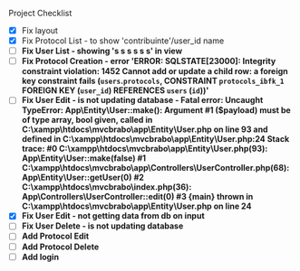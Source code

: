Project Checklist

- [x] Fix layout
- [x] Fix Protocol List - to show 'contribuinte'/user_id name
- [ ] **Fix User List - showing 's s s s s s' in view**
- [ ] **Fix Protocol Creation - error 'ERROR: SQLSTATE[23000]: Integrity constraint violation: 1452 Cannot add or update a child row: a foreign key constraint fails (`users`.`protocols`, CONSTRAINT `protocols_ibfk_1` FOREIGN KEY (`user_id`) REFERENCES `users` (`id`))'**
- [ ] **Fix User Edit - is not updating database - Fatal error: Uncaught TypeError: App\Entity\User::make(): Argument #1 ($payload) must be of type array, bool given, called in C:\xampp\htdocs\mvcbrabo\app\Entity\User.php on line 93 and defined in C:\xampp\htdocs\mvcbrabo\app\Entity\User.php:24 Stack trace: #0 C:\xampp\htdocs\mvcbrabo\app\Entity\User.php(93): App\Entity\User::make(false) #1 C:\xampp\htdocs\mvcbrabo\app\Controllers\UserController.php(68): App\Entity\User::getUser(0) #2 C:\xampp\htdocs\mvcbrabo\index.php(36): App\Controllers\UserController::edit(0) #3 {main} thrown in C:\xampp\htdocs\mvcbrabo\app\Entity\User.php on line 24**
- [x] **Fix User Edit - not getting data from db on input**
- [ ] **Fix User Delete - is not updating database**
- [ ] **Add Protocol Edit**
- [ ] **Add Protocol Delete**
- [ ] **Add login**